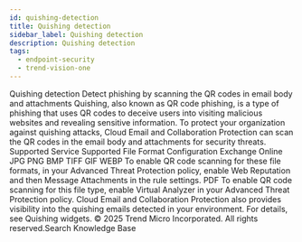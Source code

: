 ```yaml
---
id: quishing-detection
title: Quishing detection
sidebar_label: Quishing detection
description: Quishing detection
tags:
  - endpoint-security
  - trend-vision-one
---
```


 Quishing detection Detect phishing by scanning the QR codes in email body and attachments Quishing, also known as QR code phishing, is a type of phishing that uses QR codes to deceive users into visiting malicious websites and revealing sensitive information. To protect your organization against quishing attacks, Cloud Email and Collaboration Protection can scan the QR codes in the email body and attachments for security threats. Supported Service Supported File Format Configuration Exchange Online JPG PNG BMP TIFF GIF WEBP To enable QR code scanning for these file formats, in your Advanced Threat Protection policy, enable Web Reputation and then Message Attachments in the rule settings. PDF To enable QR code scanning for this file type, enable Virtual Analyzer in your Advanced Threat Protection policy. Cloud Email and Collaboration Protection also provides visibility into the quishing emails detected in your environment. For details, see Quishing widgets. © 2025 Trend Micro Incorporated. All rights reserved.Search Knowledge Base